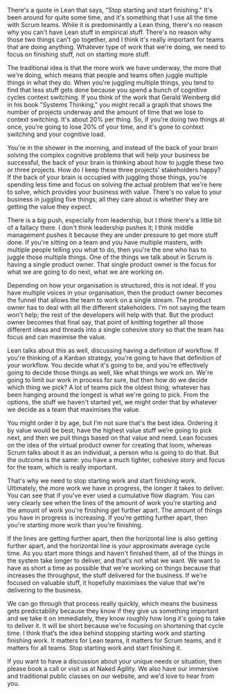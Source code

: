There's a quote in Lean that says, "Stop starting and start finishing." It's been around for quite some time, and it's something that I use all the time with Scrum teams. While it is predominantly a Lean thing, there's no reason why you can't have Lean stuff in empirical stuff. There's no reason why those two things can't go together, and I think it's really important for teams that are doing anything. Whatever type of work that we're doing, we need to focus on finishing stuff, not on starting more stuff.

The traditional idea is that the more work we have underway, the more that we're doing, which means that people and teams often juggle multiple things in what they do. When you're juggling multiple things, you tend to find that less stuff gets done because you spend a bunch of cognitive cycles context switching. If you think of the work that Gerald Weinberg did in his book "Systems Thinking," you might recall a graph that shows the number of projects underway and the amount of time that we lose to context switching. It's about 20% per thing. So, if you're doing two things at once, you're going to lose 20% of your time, and it's gone to context switching and your cognitive load.

You're in the shower in the morning, and instead of the back of your brain solving the complex cognitive problems that will help your business be successful, the back of your brain is thinking about how to juggle these two or three projects. How do I keep these three projects' stakeholders happy? If the back of your brain is occupied with juggling those things, you're spending less time and focus on solving the actual problem that we're here to solve, which provides your business with value. There's no value to your business in juggling five things; all they care about is whether they are getting the value they expect.

There is a big push, especially from leadership, but I think there's a little bit of a fallacy there. I don't think leadership pushes it; I think middle management pushes it because they are under pressure to get more stuff done. If you're sitting on a team and you have multiple masters, with multiple people telling you what to do, then you're the one who has to juggle those multiple things. One of the things we talk about in Scrum is having a single product owner. That single product owner is the focus for what we are going to do next, what we are working on.

Depending on how your organisation is structured, this is not ideal. If you have multiple voices in your organisation, then the product owner becomes the funnel that allows the team to work on a single stream. The product owner has to deal with all the different stakeholders. I'm not saying the team won't help; the rest of the developers will help with that. But the product owner becomes that final say, that point of knitting together all those different ideas and threads into a single cohesive story so that the team has focus and can maximise the value.

Lean talks about this as well, discussing having a definition of workflow. If you're thinking of a Kanban strategy, you're going to have that definition of your workflow. You decide what it's going to be, and you're effectively going to decide those things as well, like what things we work on. We're going to limit our work in process for sure, but then how do we decide which thing we pick? A lot of teams pick the oldest thing; whatever has been hanging around the longest is what we're going to pick. From the options, the stuff we haven't started yet, we might order that by whatever we decide as a team that maximises the value.

You might order it by age, but I'm not sure that's the best idea. Ordering it by value would be best; have the highest value stuff we’re going to pick next, and then we pull things based on that value and need. Lean focuses on the idea of the virtual product owner for creating that loom, whereas Scrum talks about it as an individual, a person who is going to do that. But the outcome is the same: you have a much tighter, cohesive story and focus for the team, which is really important.

That's why we need to stop starting work and start finishing work. Ultimately, the more work we have in progress, the longer it takes to deliver. You can see that if you've ever used a cumulative flow diagram. You can very clearly see when the lines of the amount of work you're starting and the amount of work you're finishing get further apart. The amount of things you have in progress is increasing. If you're getting further apart, then you're starting more work than you're finishing.

If the lines are getting further apart, then the horizontal line is also getting further apart, and the horizontal line is your approximate average cycle time. As you start more things and haven't finished them, all of the things in the system take longer to deliver, and that's not what we want. We want to have as short a time as possible that we're working on things because that increases the throughput, the stuff delivered for the business. If we're focused on valuable stuff, it hopefully maximises the value that we're delivering to the business.

We can go through that process really quickly, which means the business gets predictability because they know if they give us something important and we take it on immediately, they know roughly how long it's going to take to deliver it. It will be short because we're focusing on shortening that cycle time. I think that’s the idea behind stopping starting work and starting finishing work. It matters for Lean teams, it matters for Scrum teams, and it matters for all teams. Stop starting work and start finishing it.

If you want to have a discussion about your unique needs or situation, then please book a call or visit us at Naked Agility. We also have our immersive and traditional public classes on our website, and we'd love to hear from you.